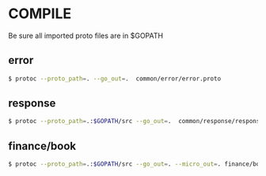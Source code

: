# COMPILE

Be sure all imported proto files are in $GOPATH

## error

```bash
$ protoc --proto_path=. --go_out=.  common/error/error.proto
```

## response

```bash
$ protoc --proto_path=.:$GOPATH/src --go_out=.  common/response/response.proto
```

## finance/book

```bash
$ protoc --proto_path=.:$GOPATH/src --go_out=. --micro_out=. finance/book/book.proto
```